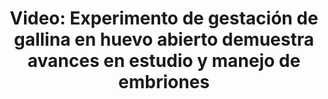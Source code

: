 ---
permalink: 	Editorial/experimento-de-gestacion-de-gallina-en-huevo-abierto
id:	176
layout: 	video
title: 	"Video: Experimento de gestación de gallina en huevo abierto demuestra avances en estudio y manejo de embriones"
publish_date: 	16 de Enero de 2020
categories:	["Curiosidades","Ciencia y Tecnología"]
tags:	["Biología", "Animales", "Medicina", "Videos"]
preview_sentence:	"Con motivos didácticos, un investigador nos ofrece una ventana única al proceso de gestación "
intro_paragraph: 	"iguiendo los pasos de <a href='https://es.wikipedia.org/wiki/Nicole_Le_Douarin'>Nicole Le Douarin</a>, quien tras años de experimentación en las décadas de los 60 y los 70 logró inventar tecnologías de manipulación de embriones en quimeras, un investigador de nacionalidad China realizó este video demostrando como se puede observar la gestación de una gallina fácilmente en la modernidad."
blockquote:	"No sostengo que los animales sean superiores o incluso iguales a los humanos. El argumento para comportarse decentemente con los animales se basa en el hecho de que somos la especie superior. Somos la especie con una capacidad única de imaginación, racionalidad y elección moral, y es precisamente por eso por lo que tenemos la obligación de reconocer y respetar los derechos de los animales"
blockquote_author:	"Brigid Brophy"
other_paragraphs:	["Durante el proceso se puede notar como varios líquidos son inyectados cuidadosamente; en su mayoría, éstos corresponden a una solución salina con suplementos de calcio. De la misma manera se realizaron pequeñas incisiones en la capa plástica protectora en diferentes etapas para permitir el flujo de aire.", "En el pasado, estos experimentos resultaban en un gran número de quejas y generaban controversia; a pesar de que hoy en día es más aceptado, nunca hara falta quien defienda a los animales y abogue por el cese de este tipo de experimentos.", "Y tú, ¿qué opinas, está bien experimentar con animales si ésto resulta en un avance para la humanidad?. Deja abajo tus comentarios."]
video_file:	video176.mp4
image_file:	image176.jpg
preview_image:	previewimage176.jpg
image_legend:	"Nicole Marthe Le Douarin, Francesa reconocida internacionalmente por sus aportes a la Biología del desarrollo."
decorative_letter:	S
---